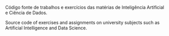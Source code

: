 Código fonte de trabalhos e exercícios das matérias de Inteligência Artificial e Ciência de Dados.   

Source code of exercises and assignments on university subjects such as Artificial Intelligence and Data Science.
